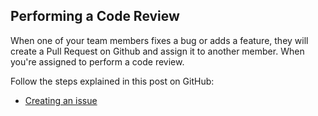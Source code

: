 ## Performing a Code Review 
When one of your team members fixes a bug or adds a feature, they will create a Pull Request on Github and assign it to another member. When you're assigned to perform a code review.

Follow the steps explained in this post on GitHub:
* [Creating an issue](https://help.github.com/en/articles/creating-an-issue)
  
